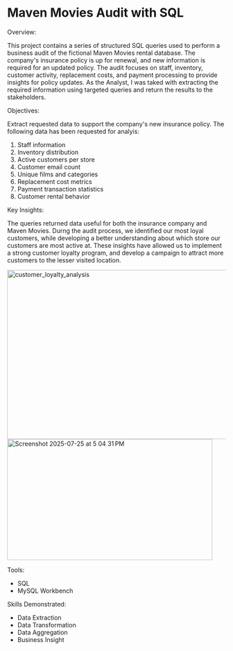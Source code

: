 # Maven Movies Audit with SQL

Overview: 

This project contains a series of structured SQL queries used to perform a business audit of the fictional Maven Movies rental database. The company's insurance policy is up for renewal, and new information is required for an updated policy. The audit focuses on staff, inventory, customer activity, replacement costs, and payment processing to provide insights for policy updates. As the Analyst, I was taked with extracting the required information using targeted queries and return the results to the stakeholders. 

Objectives: 

Extract requested data to support the company's new insurance policy. The following data has been requested for analyis: 

1. Staff information
2. Inventory distribution
3. Active customers per store
4. Customer email count
5. Unique films and categories
6. Replacement cost metrics
7. Payment transaction statistics
8. Customer rental behavior

Key Insights: 

The queries returned data useful for both the insurance company and Maven Movies. Durng the audit process, we identified our most loyal customers, while developing a better understanding about which store our customers are most active at. These insights have allowed us to implement a strong customer loyalty program, and develop a campaign to attract more customers to the lesser visited location. 

<img width="582" height="390" alt="customer_loyalty_analysis" src="https://github.com/user-attachments/assets/e28d4f6d-f76a-4f0d-b89b-75f1b0d338f1" />
<img width="473" height="279" alt="Screenshot 2025-07-25 at 5 04 31 PM" src="https://github.com/user-attachments/assets/544f13d8-e718-4410-9fe4-87c123f94caf" />


Tools: 
- SQL
- MySQL Workbench

Skills Demonstrated: 
- Data Extraction
- Data Transformation
- Data Aggregation
- Business Insight
